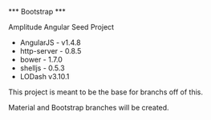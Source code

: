 *** Bootstrap ***

Amplitude Angular Seed Project

- AngularJS - v1.4.8
- http-server - 0.8.5
- bower - 1.7.0
- shelljs - 0.5.3
- LODash v3.10.1

This project is meant to be the base for branchs off of this.

Material and Bootstrap branches will be created.